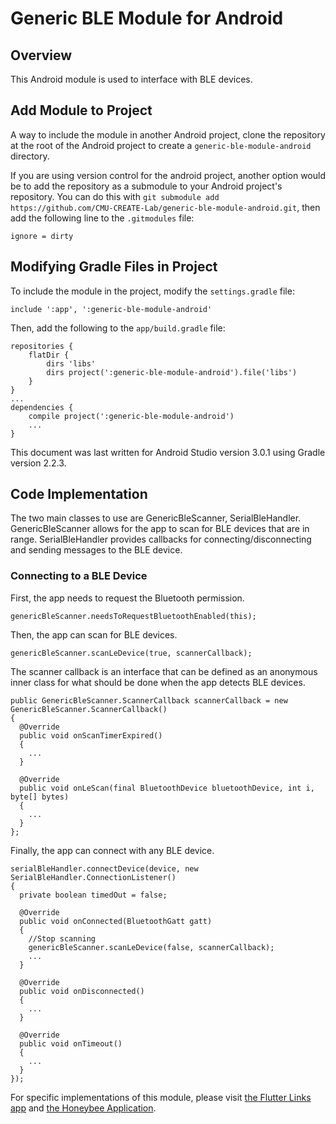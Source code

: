 Generic BLE Module for Android
==============================


Overview
--------
This Android module is used to interface with BLE devices.


Add Module to Project
---------------------
A way to include the module in another Android project, clone the repository at the root of the Android project to create a ```generic-ble-module-android``` directory.

If you are using version control for the android project, another option would be to add the repository as a submodule to your Android project's repository. You can do this with ```git submodule add https://github.com/CMU-CREATE-Lab/generic-ble-module-android.git```, then add the following line to the ```.gitmodules``` file:

```
ignore = dirty
```


Modifying Gradle Files in Project
---------------------------------
To include the module in the project, modify the ```settings.gradle``` file:

```
include ':app', ':generic-ble-module-android'
```

Then, add the following to the ```app/build.gradle``` file:

```
repositories {
    flatDir {
        dirs 'libs'
        dirs project(':generic-ble-module-android').file('libs')
    }
}
...
dependencies {
    compile project(':generic-ble-module-android')
    ...
}
```

This document was last written for Android Studio version 3.0.1 using Gradle version 2.2.3.


Code Implementation
-------------------
The two main classes to use are GenericBleScanner, SerialBleHandler. GenericBleScanner allows for the app to scan for BLE devices that are in range. SerialBleHandler provides callbacks for connecting/disconnecting and sending messages to the BLE device.

### Connecting to a BLE Device ###

First, the app needs to request the Bluetooth permission.
```
genericBleScanner.needsToRequestBluetoothEnabled(this);
```

Then, the app can scan for BLE devices.
```
genericBleScanner.scanLeDevice(true, scannerCallback);
```

The scanner callback is an interface that can be defined as an anonymous inner class for what should be done when the app detects BLE devices.
```
public GenericBleScanner.ScannerCallback scannerCallback = new GenericBleScanner.ScannerCallback()
{
  @Override
  public void onScanTimerExpired()
  {
    ...
  }

  @Override
  public void onLeScan(final BluetoothDevice bluetoothDevice, int i, byte[] bytes)
  {
    ...
  }
};
```

Finally, the app can connect with any BLE device.
```
serialBleHandler.connectDevice(device, new SerialBleHandler.ConnectionListener()
{
  private boolean timedOut = false;

  @Override
  public void onConnected(BluetoothGatt gatt)
  {
    //Stop scanning
    genericBleScanner.scanLeDevice(false, scannerCallback);
    ...
  }

  @Override
  public void onDisconnected()
  {
    ...
  }

  @Override
  public void onTimeout()
  {
    ...
  }
});
```

For specific implementations of this module, please visit [the Flutter Links app](https://github.com/CMU-CREATE-Lab/flutter-app-android) and [the Honeybee Application](https://github.com/CMU-CREATE-Lab/honeybee-application).
